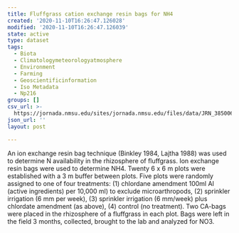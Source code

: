 ```yaml
---
title: Fluffgrass cation exchange resin bags for NH4
created: '2020-11-10T16:26:47.126028'
modified: '2020-11-10T16:26:47.126039'
state: active
type: dataset
tags:
  - Biota
  - Climatologymeteorologyatmosphere
  - Environment
  - Farming
  - Geoscientificinformation
  - Iso Metadata
  - Np216
groups: []
csv_url: >-
  https://jornada.nmsu.edu/sites/jornada.nmsu.edu/files/data/JRN_385006_fluffgrass_cation_exchange_NH4_data.csv
json_url: ''
layout: post

---
```

<p>An ion exchange resin bag technique (Binkley 1984, Lajtha 1988) was used to determine N availability in the rhizosphere of fluffgrass. Ion exchange resin bags were used to determine NH4. Twenty 6 x 6 m plots were established with a 3 m buffer between plots. Five plots were randomly assigned to one of four treatments: (1) chlordane amendment 100ml AI (active ingredients) per 10,000 ml) to exclude microarthropods, (2) sprinkler irrigation (6 mm per week), (3) sprinkler irrigation (6 mm/week) plus chlordate amendment (as above), (4) control (no treatment). Two CA-bags were placed in the rhizosphere of a fluffgrass in each plot. Bags were left in the field 3 months, collected, brought to the lab and analyzed for NO3.</p>

